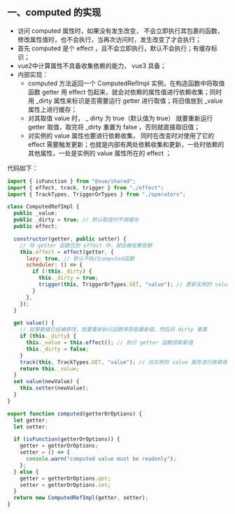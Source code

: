 ## 一、computed 的实现

- 访问 computed 属性时，如果没有发生改变， 不会立即执行其包裹的函数，修改属性值时，也不会执行，当再次访问时，发生改变了才会执行；
- 首先 computed 是个 effect ，且不会立即执行，默认不会执行；有缓存标识；
- vue2中计算属性不具备收集依赖的能力， vue3 具备；
- 内部实现：
  - computed 方法返回一个  ComputedRefImpl 实例，在构造函数中将取值函数 getter 用 effect 包起来，就会对依赖的属性值进行依赖收集；同时用 _dirty 属性来标识是否需要运行 getter 进行取值；将旧值放到 _value 属性上进行缓存；
  - 对其取值 value 时， _ dirty 为 true（默认值为 true） 就要重新运行 getter 取值，取完将 _dirty 重置为 false ，否则就直接取旧值；
  - 对实例的 value 属性也要进行依赖收集， 同时在改变时对使用了它的 effect 需要触发更新；也就是内部有两处依赖收集和更新，一处时依赖的其他属性，一处是实例的 value 属性所在的 effect  ；



代码如下：

```js
import { isFunction } from "@vue/shared";
import { effect, track, trigger } from "./effect";
import { TrackTypes, TriggerOrTypes } from "./operators";

class ComputedRefImpl {
  public _value;
  public _dirty = true; // 默认取值时不用缓存
  public effect;

  constructor(getter, public setter) {
    // 将 getter 函数包到 effect 中，就会被收集依赖
    this.effect = effect(getter, {
      lazy: true, // 默认不执行computed函数
      scheduler: () => {
        if (!this._dirty) {
          this._dirty = true;
          trigger(this, TriggerOrTypes.SET, "value"); // 更新实例的 value 属性所在的 effect
        }
      },
    });
  }

  get value() {
    // 如果数据已经被修改，就要重新执行函数来获取最新值，然后将 dirty 重置
    if (this._dirty) {
      this._value = this.effect(); // 执行 getter 函数获取新值
      this._dirty = false;
    }
    track(this, TrackTypes.GET, "value"); // 对实例的 value 属性进行依赖收集
    return this._value;
  }
  set value(newValue) {
    this.setter(newValue);
  }
}

export function computed(getterOrOptions) {
  let getter;
  let setter;

  if (isFunction(getterOrOptions)) {
    getter = getterOrOptions;
    setter = () => {
      console.warn("computed value must be readonly");
    };
  } else {
    getter = getterOrOptions.get;
    setter = getterOrOptions.set;
  }
  return new ComputedRefImpl(getter, setter);
}
```

